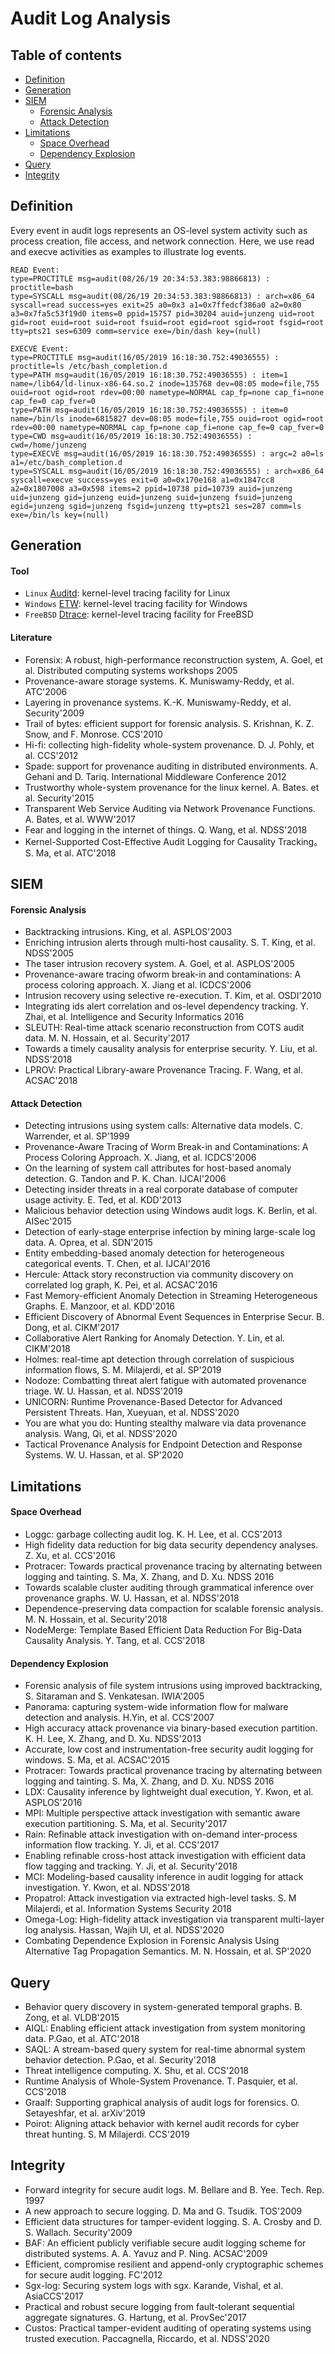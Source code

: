# Audit Log Analysis
## Table of contents
- [Definition](#definition)
- [Generation](#generation)
- [SIEM](#siem)
	- [Forensic Analysis](#forensic-analysis)
	- [Attack Detection](#attack-detection)
- [Limitations](#limitations)
	- [Space Overhead](#space-overhead)
	- [Dependency Explosion](#dependency-explosion)
- [Query](#query)
- [Integrity](#integrity)

## Definition
Every event in audit logs represents an OS-level system activity such as process creation, file access, and network connection. Here, we use read and execve activities as examples to illustrate log events.
```
READ Event:
type=PROCTITLE msg=audit(08/26/19 20:34:53.383:98866813) : proctitle=bash 
type=SYSCALL msg=audit(08/26/19 20:34:53.383:98866813) : arch=x86_64 syscall=read success=yes exit=25 a0=0x3 a1=0x7ffedcf386a0 a2=0x80 a3=0x7fa5c53f19d0 items=0 ppid=15757 pid=30204 auid=junzeng uid=root gid=root euid=root suid=root fsuid=root egid=root sgid=root fsgid=root tty=pts21 ses=6309 comm=service exe=/bin/dash key=(null) 

EXECVE Event:
type=PROCTITLE msg=audit(16/05/2019 16:18:30.752:49036555) : proctitle=ls /etc/bash_completion.d 
type=PATH msg=audit(16/05/2019 16:18:30.752:49036555) : item=1 name=/lib64/ld-linux-x86-64.so.2 inode=135768 dev=08:05 mode=file,755 ouid=root ogid=root rdev=00:00 nametype=NORMAL cap_fp=none cap_fi=none cap_fe=0 cap_fver=0 
type=PATH msg=audit(16/05/2019 16:18:30.752:49036555) : item=0 name=/bin/ls inode=6815827 dev=08:05 mode=file,755 ouid=root ogid=root rdev=00:00 nametype=NORMAL cap_fp=none cap_fi=none cap_fe=0 cap_fver=0 
type=CWD msg=audit(16/05/2019 16:18:30.752:49036555) : cwd=/home/junzeng 
type=EXECVE msg=audit(16/05/2019 16:18:30.752:49036555) : argc=2 a0=ls a1=/etc/bash_completion.d 
type=SYSCALL msg=audit(16/05/2019 16:18:30.752:49036555) : arch=x86_64 syscall=execve success=yes exit=0 a0=0x170e168 a1=0x1847cc8 a2=0x1807008 a3=0x598 items=2 ppid=10738 pid=10739 auid=junzeng uid=junzeng gid=junzeng euid=junzeng suid=junzeng fsuid=junzeng egid=junzeng sgid=junzeng fsgid=junzeng tty=pts21 ses=287 comm=ls exe=/bin/ls key=(null)  
```

## Generation
#### Tool
- `Linux` [Auditd](https://github.com/linux-audit): kernel-level tracing facility for Linux
- `Windows` [ETW](https://docs.microsoft.com/en-us/windows/win32/etw/about-event-tracing): kernel-level tracing facility for Windows
- `FreeBSD` [Dtrace](https://wiki.freebsd.org/DTrace): kernel-level tracing facility for FreeBSD

#### Literature
- Forensix: A robust, high-performance reconstruction system, A. Goel, et al. Distributed computing systems workshops 2005
- Provenance-aware storage systems. K. Muniswamy-Reddy, et al. ATC'2006
- Layering in provenance systems. K.-K. Muniswamy-Reddy, et al. Security'2009
- Trail of bytes: efficient support for forensic analysis. S. Krishnan, K. Z. Snow, and F. Monrose. CCS'2010
- Hi-fi: collecting high-fidelity whole-system provenance. D. J. Pohly, et al. CCS'2012
- Spade: support for provenance auditing in distributed environments. A. Gehani and D. Tariq. International Middleware Conference 2012
- Trustworthy whole-system provenance for the linux kernel. A. Bates. et al. Security'2015
- Transparent Web Service Auditing via Network Provenance Functions. A. Bates, et al. WWW'2017
- Fear and logging in the internet of things. Q. Wang, et al. NDSS'2018
- Kernel-Supported Cost-Effective Audit Logging for Causality Tracking。 S. Ma, et al. ATC'2018

## SIEM
#### Forensic Analysis
- Backtracking intrusions. King, et al. ASPLOS'2003
- Enriching intrusion alerts through multi-host causality. S. T. King, et al. NDSS'2005
- The taser intrusion recovery system. A. Goel, et al. ASPLOS'2005
- Provenance-aware tracing ofworm break-in and contaminations: A process coloring approach. X. Jiang et al. ICDCS'2006
- Intrusion recovery using selective re-execution. T. Kim, et al. OSDI'2010
- Integrating ids alert correlation and os-level dependency tracking. Y. Zhai, et al. Intelligence and Security Informatics 2016
- SLEUTH: Real-time attack scenario reconstruction from COTS audit data. M. N. Hossain, et al. Security'2017
- Towards a timely causality analysis for enterprise security. Y. Liu, et al. NDSS'2018
- LPROV: Practical Library-aware Provenance Tracing. F. Wang, et al. ACSAC'2018

#### Attack Detection
- Detecting intrusions using system calls: Alternative data models. C. Warrender, et al. SP'1999
- Provenance-Aware Tracing of Worm Break-in and Contaminations: A Process Coloring Approach. X. Jiang, et al. ICDCS'2006
- On the learning of system call attributes for host-based anomaly detection. G. Tandon and P. K. Chan. IJCAI'2006
- Detecting insider threats in a real corporate database of computer usage activity. E. Ted, et al. KDD'2013
- Malicious behavior detection using Windows audit logs. K. Berlin, et al. AISec'2015
- Detection of early-stage enterprise infection by mining large-scale log data. A. Oprea, et al. SDN'2015
- Entity embedding-based anomaly detection for heterogeneous categorical events. T. Chen, et al. IJCAI'2016
- Hercule: Attack story reconstruction via community discovery on correlated log graph, K. Pei, et al. ACSAC'2016
- Fast Memory-efficient Anomaly Detection in Streaming Heterogeneous Graphs. E. Manzoor, et al. KDD'2016
- Efficient Discovery of Abnormal Event Sequences in Enterprise Secur. B. Dong, et al. CIKM'2017
- Collaborative Alert Ranking for Anomaly Detection. Y. Lin, et al. CIKM'2018
- Holmes: real-time apt detection through correlation of suspicious information flows, S. M. Milajerdi, et al. SP'2019
- Nodoze: Combatting threat alert fatigue with automated provenance triage. W. U. Hassan, et al. NDSS'2019
- UNICORN: Runtime Provenance-Based Detector for Advanced Persistent Threats. Han, Xueyuan, et al. NDSS'2020
- You are what you do: Hunting stealthy malware via data provenance analysis. Wang, Qi, et al. NDSS'2020
- Tactical Provenance Analysis for Endpoint Detection and Response Systems. W. U. Hassan, et al. SP'2020

## Limitations
#### Space Overhead
- Loggc: garbage collecting audit log. K. H. Lee, et al. CCS'2013
- High fidelity data reduction for big data security dependency analyses. Z. Xu, et al. CCS'2016
- Protracer: Towards practical provenance tracing by alternating between logging and tainting. S. Ma, X. Zhang, and D. Xu. NDSS 2016
- Towards scalable cluster auditing through grammatical inference over provenance graphs. W. U. Hassan, et al. NDSS'2018
- Dependence-preserving data compaction for scalable forensic analysis. M. N. Hossain, et al. Security'2018
- NodeMerge: Template Based Efficient Data Reduction For Big-Data Causality Analysis. Y. Tang, et al. CCS'2018

#### Dependency Explosion
- Forensic analysis of file system intrusions using improved backtracking, S. Sitaraman and S. Venkatesan. IWIA'2005
- Panorama: capturing system-wide information flow for malware detection and analysis. H.Yin, et al. CCS'2007
- High accuracy attack provenance via binary-based execution partition. K. H. Lee, X. Zhang, and D. Xu. NDSS'2013
- Accurate, low cost and instrumentation-free security audit logging for windows. S. Ma, et al. ACSAC'2015
- Protracer: Towards practical provenance tracing by alternating between logging and tainting. S. Ma, X. Zhang, and D. Xu. NDSS 2016
- LDX: Causality inference by lightweight dual execution, Y. Kwon, et al. ASPLOS'2016
- MPI: Multiple perspective attack investigation with semantic aware execution partitioning. S. Ma, et al. Security'2017
- Rain: Refinable attack investigation with on-demand inter-process information flow tracking. Y. Ji, et al. CCS'2017
- Enabling refinable cross-host attack investigation with efficient data flow tagging and tracking. Y. Ji, et al. Security'2018
- MCI: Modeling-based causality inference in audit logging for attack investigation. Y. Kwon, et al. NDSS'2018
- Propatrol: Attack investigation via extracted high-level tasks. S. M Milajerdi, et al. Information Systems Security 2018
- Omega-Log: High-fidelity attack investigation via transparent multi-layer log analysis. Hassan, Wajih Ul, et al. NDSS'2020
- Combating Dependence Explosion in Forensic Analysis Using Alternative Tag Propagation Semantics. M. N. Hossain, et al. SP'2020

## Query
- Behavior query discovery in system-generated temporal graphs. B. Zong, et al. VLDB'2015
- AIQL: Enabling efficient attack investigation from system monitoring data. P.Gao, et al. ATC'2018
- SAQL: A stream-based query system for real-time abnormal system behavior detection. P.Gao, et al. Security'2018
- Threat intelligence computing. X. Shu, et al. CCS'2018
- Runtime Analysis of Whole-System Provenance. T. Pasquier, et al. CCS'2018
- Graalf: Supporting graphical analysis of audit logs for forensics. O. Setayeshfar, et al. arXiv'2019
- Poirot: Aligning attack behavior with kernel audit records for cyber threat hunting. S. M Milajerdi. CCS'2019

## Integrity
- Forward integrity for secure audit logs. M. Bellare and B. Yee. Tech. Rep. 1997
- A new approach to secure logging. D. Ma and G. Tsudik. TOS'2009
- Efficient data structures for tamper-evident logging. S. A. Crosby and D. S. Wallach. Security'2009
- BAF: An efficient publicly verifiable secure audit logging scheme for distributed systems. A. A. Yavuz and P. Ning. ACSAC'2009
- Efficient, compromise resilient and append-only cryptographic schemes for secure audit logging. FC'2012
- Sgx-log: Securing system logs with sgx. Karande, Vishal, et al. AsiaCCS'2017
- Practical and robust secure logging from fault-tolerant sequential aggregate signatures. G. Hartung, et al. ProvSec'2017
- Custos: Practical tamper-evident auditing of operating systems using trusted execution. Paccagnella, Riccardo, et al. NDSS'2020

